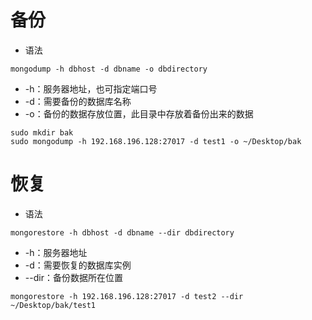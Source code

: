 # 备份

* 语法

```
mongodump -h dbhost -d dbname -o dbdirectory
```

* -h：服务器地址，也可指定端口号
* -d：需要备份的数据库名称
* -o：备份的数据存放位置，此目录中存放着备份出来的数据

```
sudo mkdir bak
sudo mongodump -h 192.168.196.128:27017 -d test1 -o ~/Desktop/bak
```

# 恢复

* 语法

```
mongorestore -h dbhost -d dbname --dir dbdirectory
```

* -h：服务器地址
* -d：需要恢复的数据库实例
* --dir：备份数据所在位置

```
mongorestore -h 192.168.196.128:27017 -d test2 --dir ~/Desktop/bak/test1
```